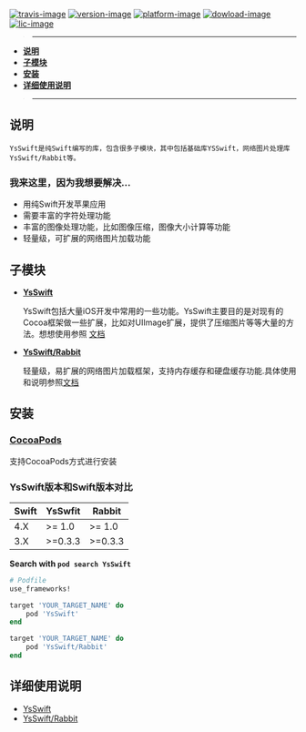 [![travis-image]][travis-url]
[![version-image]][cocoaspod-url]
[![platform-image]][platform-image]
[![dowload-image]][cocoaspod-url]
[![lic-image]](LICENSE)


>---
- **[说明](#说明)**
- **[子模块](#子模块)**
- **[安装](#安装)**
- **[详细使用说明](#详细使用说明)**
>---
## 说明

    YsSwift是纯Swift编写的库，包含很多子模块，其中包括基础库YSSwift，网络图片处理库YsSwift/Rabbit等。

### 我来这里，因为我想要解决...
- 用纯Swift开发苹果应用
- 需要丰富的字符处理功能
- 丰富的图像处理功能，比如图像压缩，图像大小计算等功能
- 轻量级，可扩展的网络图片加载功能

## 子模块
- **[YsSwift](Animal_CN.md)**

    YsSwift包括大量iOS开发中常用的一些功能。YsSwift主要目的是对现有的Cocoa框架做一些扩展，比如对UIImage扩展，提供了压缩图片等等大量的方法。想想使用参照 [文档](Animal_CN.md)

- **[YsSwift/Rabbit](Rabbit_CN.md)**

    轻量级，易扩展的网络图片加载框架，支持内存缓存和硬盘缓存功能.具体使用和说明参照[文档](Rabbit_CN.md)


## 安装
### [CocoaPods](https://guides.cocoapods.org/using/using-cocoapods.html)
   支持CocoaPods方式进行安装
### YsSwift版本和Swift版本对比

| Swift | YsSwfit       | Rabbit        |
| ----- | ------------- |---------------|
| 4.X   | >= 1.0        | >= 1.0        |
| 3.X   | >=0.3.3       | >=0.3.3       |

**Search with `pod search YsSwift`**
```ruby
# Podfile
use_frameworks!

target 'YOUR_TARGET_NAME' do
    pod 'YsSwift'
end

target 'YOUR_TARGET_NAME' do
    pod 'YsSwift/Rabbit'
end
```
## 详细使用说明
* [YsSwift](Animal_CN.md)
* [YsSwift/Rabbit](Rabbit_CN.md)

[iOS-url]: https://developer.apple.com/library/content/navigation/#section=Platforms&topic=iOS

[travis-url]: https://travis-ci.org/gb-6k-house/YsSwift
[lic-image]: https://img.shields.io/dub/l/vibe-d.svg
[platform-image]: https://img.shields.io/badge/platform-iOS-orange.svg
[travis-image]: https://travis-ci.org/gb-6k-house/YsSwift.svg?branch=master
[version-image]: https://img.shields.io/cocoapods/v/YsSwift.svg?style=flat
[dowload-image]: https://img.shields.io/cocoapods/dt/YsSwift.svg
[cocoaspod-url]: https://cocoapods.org/pods/YsSwift